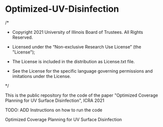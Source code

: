 # Optimized-UV-Disinfection

/*

* Copyright 2021 University of Illinois Board of Trustees. All Rights Reserved.

* Licensed under the “Non-exclusive Research Use License” (the "License");

* The License is included in the distribution as License.txt file.

* See the License for the specific language governing permissions and imitations under the License.

*/

This is the public repository for the code of the paper "Optimized Coverage Planning for UV Surface Disinfection", ICRA 2021

TODO: ADD Instructions on how to run the code

Optimized  Coverage  Planning  for  UV  Surface  Disinfection
